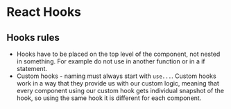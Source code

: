 # React Hooks

## Hooks rules

- Hooks have to be placed on the top level of the component, not nested in something. For example do not use in another function or in a if statement.
- Custom hooks - naming must always start with `use...`. Custom hooks work in a way that they provide us with our custom logic, meaning that every component using our custom hook gets individual snapshot of the hook, so using the same hook it is different for each component.
